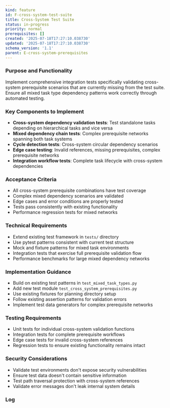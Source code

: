 ```yaml
---
kind: feature
id: F-cross-system-test-suite
title: Cross-System Test Suite
status: in-progress
priority: normal
prerequisites: []
created: '2025-07-18T17:27:10.038730'
updated: '2025-07-18T17:27:10.038730'
schema_version: '1.1'
parent: E-cross-system-prerequisites
---
```

### Purpose and Functionality
Implement comprehensive integration tests specifically validating cross-system prerequisite scenarios that are currently missing from the test suite. Ensure all mixed task type dependency patterns work correctly through automated testing.

### Key Components to Implement
- **Cross-system dependency validation tests**: Test standalone tasks depending on hierarchical tasks and vice versa
- **Mixed dependency chain tests**: Complex prerequisite networks spanning both task systems
- **Cycle detection tests**: Cross-system circular dependency scenarios
- **Edge case testing**: Invalid references, missing prerequisites, complex prerequisite networks
- **Integration workflow tests**: Complete task lifecycle with cross-system dependencies

### Acceptance Criteria
- All cross-system prerequisite combinations have test coverage
- Complex mixed dependency scenarios are validated
- Edge cases and error conditions are properly tested
- Tests pass consistently with existing functionality
- Performance regression tests for mixed networks

### Technical Requirements
- Extend existing test framework in `tests/` directory
- Use pytest patterns consistent with current test structure
- Mock and fixture patterns for mixed task environments
- Integration tests that exercise full prerequisite validation flow
- Performance benchmarks for large mixed dependency networks

### Implementation Guidance
- Build on existing test patterns in `test_mixed_task_types.py`
- Add new test module `test_cross_system_prerequisites.py`
- Use existing fixtures for planning directory setup
- Follow existing assertion patterns for validation errors
- Implement test data generators for complex prerequisite networks

### Testing Requirements
- Unit tests for individual cross-system validation functions
- Integration tests for complete prerequisite workflows
- Edge case tests for invalid cross-system references
- Regression tests to ensure existing functionality remains intact

### Security Considerations
- Validate test environments don't expose security vulnerabilities
- Ensure test data doesn't contain sensitive information
- Test path traversal protection with cross-system references
- Validate error messages don't leak internal system details

### Log

